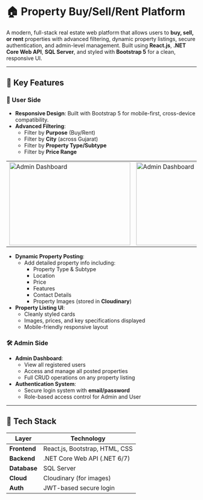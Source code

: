 # 🏠 Property Buy/Sell/Rent Platform

A modern, full-stack real estate web platform that allows users to **buy, sell, or rent** properties with advanced filtering, dynamic property listings, secure authentication, and admin-level management. Built using **React.js**, **.NET Core Web API**, **SQL Server**, and styled with **Bootstrap 5** for a clean, responsive UI.

---

## 🔑 Key Features

### 👤 User Side
- **Responsive Design**: Built with Bootstrap 5 for mobile-first, cross-device compatibility.
- **Advanced Filtering**:
  - Filter by **Purpose** (Buy/Rent)
  - Filter by **City** (across Gujarat)
  - Filter by **Property Type/Subtype**
  - Filter by **Price Range**
    
<table>
  <tr>
    <td>
      <img src="https://res.cloudinary.com/dfojntght/image/upload/v1752752352/Screenshot_2025-07-17_170822_horwug.png" 
           alt="Admin Dashboard" 
           width="320" 
           height="220" 
           style="margin-right: 00px;" />
    </td>
    <td>
      <img src="https://res.cloudinary.com/dfojntght/image/upload/v1752752352/Screenshot_2025-07-17_170822_horwug.png" 
           alt="Admin Dashboard" 
           width="320" 
           height="220" 
           style="margin-right: 00px;" />
    </td>
    <td>
      <img src="https://res.cloudinary.com/dfojntght/image/upload/v1752752352/Screenshot_2025-07-17_170822_horwug.png" 
           alt="Admin Dashboard" 
           width="320" 
           height="220" />
    </td>
  </tr>
</table>


- **Dynamic Property Posting**:
  - Add detailed property info including:
    - Property Type & Subtype
    - Location
    - Price
    - Features
    - Contact Details
    - Property Images (stored in **Cloudinary**)
- **Property Listing UI**:
  - Cleanly styled cards
  - Images, prices, and key specifications displayed
  - Mobile-friendly responsive layout

### 🛠️ Admin Side
- **Admin Dashboard**:
  - View all registered users
  - Access and manage all posted properties
  - Full CRUD operations on any property listing
- **Authentication System**:
  - Secure login system with **email/password**
  - Role-based access control for Admin and User

---

## 🧰 Tech Stack

| Layer         | Technology                        |
|---------------|-----------------------------------|
| **Frontend**  | React.js, Bootstrap, HTML, CSS    |
| **Backend**   | .NET Core Web API (.NET 6/7)       |
| **Database**  | SQL Server                        |
| **Cloud**     | Cloudinary (for images) |
| **Auth**      | JWT-based secure login            |



